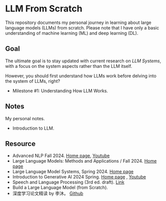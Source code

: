 # LLM From Scratch

This repository documents my personal journey in learning about large language models (LLMs) from scratch. Please note that I have only a basic understanding of machine learning (ML) and deep learning (DL).

## Goal

The ultimate goal is to stay updated with current research on *LLM Systems*, with a focus on the system aspects rather than the LLM itself.

However, you should first understand how LLMs work before delving into the system of LLMs, right?

- Milestone #1: Understanding How LLM Works.

## Notes

My personal notes.

- Introduction to LLM.

## Resource

- Advanced NLP Fall 2024. [Home page](https://phontron.com/class/anlp-fall2024/), [Youtube](https://www.youtube.com/watch?v=MM48kc5Zq8A&list=PL8PYTP1V4I8D4BeyjwWczukWq9d8PNyZp)
- Large Language Models: Methods and Applications / Fall 2024. [Home page](https://cmu-llms.org/)
- Large Language Model Systems, Spring 2024. [Home page](https://llmsystem.github.io/llmsystem2024spring/)
- Introduction to Generative AI 2024 Spring. [Home page](https://speech.ee.ntu.edu.tw/~hylee/genai/2024-spring.php) , [Youtube](https://www.youtube.com/watch?v=AVIKFXLCPY8)
- Speech and Language Processing (3rd ed. draft). [Link](https://web.stanford.edu/~jurafsky/slp3/)
- Build a Large Language Model (from Scratch).
- 深度学习论文精读 by 李沐。 [Github](https://github.com/mli/paper-reading)

